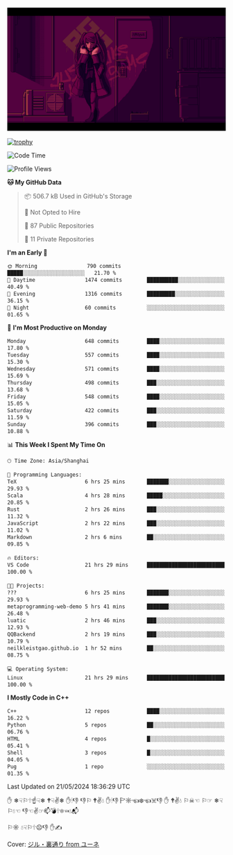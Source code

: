 ![](imgs/main.png)

[![trophy](https://github-profile-trophy.vercel.app/?username=NeilKleistGao&theme=dracula)](https://github.com/ryo-ma/github-profile-trophy)

<!--START_SECTION:waka-->
![Code Time](http://img.shields.io/badge/Code%20Time-1%2C000%20hrs%2057%20mins-blue)

![Profile Views](http://img.shields.io/badge/Profile%20Views-0-blue)

**🐱 My GitHub Data** 

> 📦 506.7 kB Used in GitHub's Storage 
 > 
> 🚫 Not Opted to Hire
 > 
> 📜 87 Public Repositories 
 > 
> 🔑 11 Private Repositories 
 > 
**I'm an Early 🐤** 

```text
🌞 Morning                790 commits         █████░░░░░░░░░░░░░░░░░░░░   21.70 % 
🌆 Daytime                1474 commits        ██████████░░░░░░░░░░░░░░░   40.49 % 
🌃 Evening                1316 commits        █████████░░░░░░░░░░░░░░░░   36.15 % 
🌙 Night                  60 commits          ░░░░░░░░░░░░░░░░░░░░░░░░░   01.65 % 
```
📅 **I'm Most Productive on Monday** 

```text
Monday                   648 commits         ████░░░░░░░░░░░░░░░░░░░░░   17.80 % 
Tuesday                  557 commits         ████░░░░░░░░░░░░░░░░░░░░░   15.30 % 
Wednesday                571 commits         ████░░░░░░░░░░░░░░░░░░░░░   15.69 % 
Thursday                 498 commits         ███░░░░░░░░░░░░░░░░░░░░░░   13.68 % 
Friday                   548 commits         ████░░░░░░░░░░░░░░░░░░░░░   15.05 % 
Saturday                 422 commits         ███░░░░░░░░░░░░░░░░░░░░░░   11.59 % 
Sunday                   396 commits         ███░░░░░░░░░░░░░░░░░░░░░░   10.88 % 
```


📊 **This Week I Spent My Time On** 

```text
🕑︎ Time Zone: Asia/Shanghai

💬 Programming Languages: 
TeX                      6 hrs 25 mins       ███████░░░░░░░░░░░░░░░░░░   29.93 % 
Scala                    4 hrs 28 mins       █████░░░░░░░░░░░░░░░░░░░░   20.85 % 
Rust                     2 hrs 26 mins       ███░░░░░░░░░░░░░░░░░░░░░░   11.32 % 
JavaScript               2 hrs 22 mins       ███░░░░░░░░░░░░░░░░░░░░░░   11.02 % 
Markdown                 2 hrs 6 mins        ██░░░░░░░░░░░░░░░░░░░░░░░   09.85 % 

🔥 Editors: 
VS Code                  21 hrs 29 mins      █████████████████████████   100.00 % 

🐱‍💻 Projects: 
???                      6 hrs 25 mins       ███████░░░░░░░░░░░░░░░░░░   29.93 % 
metaprogramming-web-demo 5 hrs 41 mins       ███████░░░░░░░░░░░░░░░░░░   26.48 % 
luatic                   2 hrs 46 mins       ███░░░░░░░░░░░░░░░░░░░░░░   12.93 % 
QQBackend                2 hrs 19 mins       ███░░░░░░░░░░░░░░░░░░░░░░   10.79 % 
neilkleistgao.github.io  1 hr 52 mins        ██░░░░░░░░░░░░░░░░░░░░░░░   08.75 % 

💻 Operating System: 
Linux                    21 hrs 29 mins      █████████████████████████   100.00 % 
```

**I Mostly Code in C++** 

```text
C++                      12 repos            ████░░░░░░░░░░░░░░░░░░░░░   16.22 % 
Python                   5 repos             ██░░░░░░░░░░░░░░░░░░░░░░░   06.76 % 
HTML                     4 repos             █░░░░░░░░░░░░░░░░░░░░░░░░   05.41 % 
Shell                    3 repos             █░░░░░░░░░░░░░░░░░░░░░░░░   04.05 % 
Pug                      1 repo              ░░░░░░░░░░░░░░░░░░░░░░░░░   01.35 % 
```




 Last Updated on 21/05/2024 18:36:29 UTC
<!--END_SECTION:waka-->

✋ ❄☟⚐🕆☝☟❄ 🕈☟✌❄ ✋🕯👎 👎⚐ 🕈✌💧 ✋🕯👎 🏱☼☜❄☜☠👎 ✋ 🕈✌💧 ⚐☠☜ ⚐☞ ❄☟⚐💧☜ 👎☜✌☞📫💣🕆❄☜💧📬

⚐☼ 💧☟⚐🕆☹👎 ✋✍

Cover: [ジル・裏通り from ユーネ](https://www.pixiv.net/artworks/62127066)
